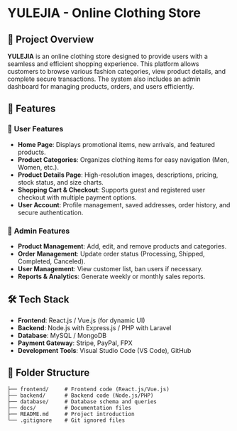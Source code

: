 # YULEJIA - Online Clothing Store  

## 📌 Project Overview  
**YULEJIA** is an online clothing store designed to provide users with a seamless and efficient shopping experience. This platform allows customers to browse various fashion categories, view product details, and complete secure transactions. The system also includes an admin dashboard for managing products, orders, and users efficiently.  

## 🚀 Features  

### 🛒 **User Features**  
- **Home Page**: Displays promotional items, new arrivals, and featured products.  
- **Product Categories**: Organizes clothing items for easy navigation (Men, Women, etc.).  
- **Product Details Page**: High-resolution images, descriptions, pricing, stock status, and size charts.  
- **Shopping Cart & Checkout**: Supports guest and registered user checkout with multiple payment options.  
- **User Account**: Profile management, saved addresses, order history, and secure authentication.  

### 🔧 **Admin Features**  
- **Product Management**: Add, edit, and remove products and categories.  
- **Order Management**: Update order status (Processing, Shipped, Completed, Canceled).  
- **User Management**: View customer list, ban users if necessary.  
- **Reports & Analytics**: Generate weekly or monthly sales reports.  

## 🛠️ Tech Stack  
- **Frontend**: React.js / Vue.js (for dynamic UI)  
- **Backend**: Node.js with Express.js / PHP with Laravel  
- **Database**: MySQL / MongoDB  
- **Payment Gateway**: Stripe, PayPal, FPX  
- **Development Tools**: Visual Studio Code (VS Code), GitHub  

## 📂 Folder Structure  
```plaintext
├── frontend/     # Frontend code (React.js/Vue.js)
├── backend/      # Backend code (Node.js/PHP)
├── database/     # Database schema and queries
├── docs/         # Documentation files
├── README.md     # Project introduction
└── .gitignore    # Git ignored files
